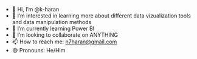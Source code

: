 - 👋 Hi, I’m @k-haran
- 👀 I’m interested in learning more about different data vizualization tools and data manipulation methods
- 🌱 I’m currently learning Power BI
- 💞️ I’m looking to collaborate on ANYTHING
- 📫 How to reach me: n7haran@gmail.com
- 😄 Pronouns: He/Him

<!---
k-haran/k-haran is a ✨ special ✨ repository because its `README.md` (this file) appears on your GitHub profile.
You can click the Preview link to take a look at your changes.
--->
